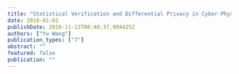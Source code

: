 ```yaml
---
title: "Statistical Verification and Differential Privacy in Cyber-Physical Systems"
date: 2018-01-01
publishDate: 2019-11-13T00:48:37.904425Z
authors: ["Yu Wang"]
publication_types: ["7"]
abstract: ""
featured: false
publication: ""
---
```


